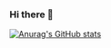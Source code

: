 ### Hi there 👋

[![Anurag's GitHub stats](https://github-readme-stats.vercel.app/api?username=ReiiYuki)](https://github.com/anuraghazra/github-readme-stats)
